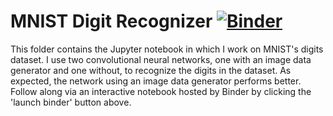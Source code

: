 # MNIST Digit Recognizer [![Binder](https://mybinder.org/badge_logo.svg)](https://mybinder.org/v2/gh/ssorkhou/learning/HEAD?filepath=%2FMNIST%2FMNIST%20Digit%20Recognizer.ipynb)

This folder contains the Jupyter notebook in which I work on MNIST's digits dataset. I use two convolutional neural networks, one with an image data generator and one without, to recognize the digits in the dataset. As expected, the network using an image data generator performs better. Follow along via an interactive notebook hosted by Binder by clicking the 'launch binder' button above.
